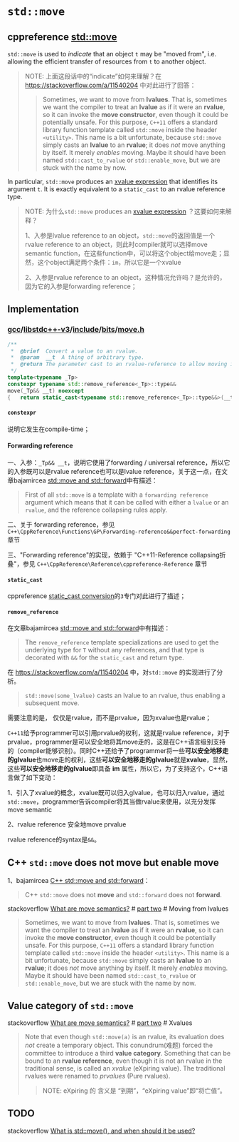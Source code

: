 # `std::move`



## cppreference [std::move](https://en.cppreference.com/w/cpp/utility/move)

`std::move` is used to *indicate* that an object `t` may be "moved from", i.e. allowing the efficient transfer of resources from `t` to another object.

> NOTE: 上面这段话中的“indicate”如何来理解？在 https://stackoverflow.com/a/11540204 中对此进行了回答：
>
> > Sometimes, we want to move from **lvalues**. That is, sometimes we want the compiler to treat an **lvalue** as if it were an **rvalue**, so it can invoke the **move constructor**, even though it could be potentially unsafe. For this purpose, `C++11` offers a standard library function template called `std::move` inside the header `<utility>`. This name is a bit unfortunate, because `std::move` simply casts an **lvalue** to an **rvalue**; it does *not* move anything by itself. It merely *enables* moving. Maybe it should have been named `std::cast_to_rvalue` or `std::enable_move`, but we are stuck with the name by now.

In particular, `std::move` produces an [xvalue expression](https://en.cppreference.com/w/cpp/language/value_category) that identifies its argument `t`. It is exactly equivalent to a `static_cast` to an rvalue reference type.

> NOTE:  为什么`std::move` produces an [xvalue expression](https://en.cppreference.com/w/cpp/language/value_category) ？这要如何来解释？
>
> 1、入参是lvalue reference to an object，`std::move`的返回值是一个rvalue reference to an object，则此时compiler就可以选择move semantic function，在这些function中，可以将这个object给move走；显然，这个object满足两个条件：`im`，所以它是一个xvalue
>
> 2、入参是rvalue reference to an object，这种情况允许吗？是允许的，因为它的入参是forwarding reference；



## Implementation

### [gcc](https://github.com/gcc-mirror/gcc)/[libstdc++-v3](https://github.com/gcc-mirror/gcc/tree/master/libstdc%2B%2B-v3)/[include](https://github.com/gcc-mirror/gcc/tree/master/libstdc%2B%2B-v3/include)/[bits](https://github.com/gcc-mirror/gcc/tree/master/libstdc%2B%2B-v3/include/bits)/[move.h](https://github.com/gcc-mirror/gcc/blob/master/libstdc%2B%2B-v3/include/bits/move.h)

```c++
/**
 *  @brief  Convert a value to an rvalue.
 *  @param  __t  A thing of arbitrary type.
 *  @return The parameter cast to an rvalue-reference to allow moving it.
 */
template<typename _Tp>
constexpr typename std::remove_reference<_Tp>::type&&
move(_Tp&& __t) noexcept
{	return static_cast<typename std::remove_reference<_Tp>::type&&>(__t);}
```

#### `constexpr`

说明它发生在compile-time；

#### Forwarding reference

一、入参：`_Tp&& __t`，说明它使用了forwarding / universal reference，所以它的入参既可以是rvalue reference也可以是lvalue reference，关于这一点，在文章bajamircea [std::move and std::forward](http://bajamircea.github.io/coding/cpp/2016/04/07/move-forward.html)中有描述：

> First of all `std::move` is a template with a `forwarding reference` argument which means that it can be called with either a `lvalue` or an `rvalue`, and the reference collapsing rules apply.

二、关于 forwarding reference，参见 `C++\CppReference\Functions\GP\Forwarding-reference&&perfect-forwarding` 章节

三、"Forwarding reference"的实现，依赖于 "C++11-Reference collapsing折叠"，参见 `C++\CppReference\Reference\cppreference-Reference` 章节

#### `static_cast`

cppreference [static_cast conversion](https://en.cppreference.com/w/cpp/language/static_cast)的`3`专门对此进行了描述；

#### `remove_reference`

在文章bajamircea [std::move and std::forward](http://bajamircea.github.io/coding/cpp/2016/04/07/move-forward.html)中有描述：

> The `remove_reference` template specializations are used to get the underlying type for `T` without any references, and that type is decorated with `&&` for the `static_cast` and return type.



在 https://stackoverflow.com/a/11540204 中，对`std::move` 的实现进行了分析。

> `std::move(some_lvalue)` casts an lvalue to an rvalue, thus enabling a subsequent move.

需要注意的是， 仅仅是rvalue，而不是prvalue，因为xvalue也是rvalue；



`C++11`给予programmer可以引用prvalue的权利，这就是rvalue reference，对于prvalue，programmer是可以安全地将其move走的，这是在C++语言级别支持的（compiler能够识别）。同时C++还给予了programmer将一些**可以安全地移走的glvalue**也move走的权利，这些**可以安全地移走的glvalue**就是**xvalue**，显然，这些**可以安全地移走的glvalue**即具备 **im** 属性，所以它，为了支持这个，C++语言做了如下变动：

1、引入了xvalue的概念，xvalue既可以归入glvalue，也可以归入rvalue，通过`std::move`，programmer告诉compiler将其当做rvalue来使用，以充分发挥move semantic

2、rvalue reference 安全地move prvalue

rvalue reference的syntax是`&&`。









## C++ `std::move` does not **move** but enable move

1、bajamircea [C++ std::move and std::forward](http://bajamircea.github.io/coding/cpp/2016/04/07/move-forward.html)：

> C++ `std::move` does not **move** and `std::forward` does not **forward**. 

stackoverflow [What are move semantics?](https://stackoverflow.com/questions/3106110/what-are-move-semantics) # [part two](https://stackoverflow.com/a/11540204) # Moving from lvalues

> Sometimes, we want to move from **lvalues**. That is, sometimes we want the compiler to treat an **lvalue** as if it were an **rvalue**, so it can invoke the **move constructor**, even though it could be potentially unsafe. For this purpose, `C++11` offers a standard library function template called `std::move` inside the header `<utility>`. This name is a bit unfortunate, because `std::move` simply casts an **lvalue** to an **rvalue**; it does *not* move anything by itself. It merely *enables* moving. Maybe it should have been named `std::cast_to_rvalue` or `std::enable_move`, but we are stuck with the name by now.



## Value category of `std::move`

stackoverflow [What are move semantics?](https://stackoverflow.com/questions/3106110/what-are-move-semantics) # [part two](https://stackoverflow.com/a/11540204) # Xvalues

> Note that even though `std::move(a)` is an rvalue, its evaluation does *not* create a temporary object. This conundrum(难题) forced the committee to introduce a third **value category**. Something that can be bound to an **rvalue reference**, even though it is not an rvalue in the traditional sense, is called an *xvalue* (eXpiring value). The traditional rvalues were renamed to *prvalues* (Pure rvalues).
>
> > NOTE: eXpiring 的 含义是 “到期”，“eXpiring value”即“将亡值”。



## TODO



stackoverflow [What is std::move(), and when should it be used?](https://stackoverflow.com/questions/3413470/what-is-stdmove-and-when-should-it-be-used)





